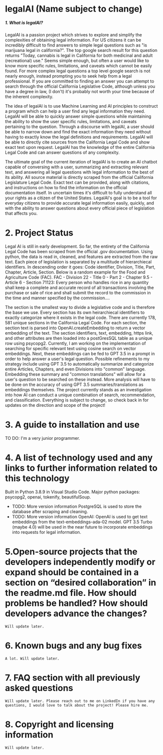 # legalAI (Name subject to change)

##### 1. What is legalAI?
LegalAI is a passion project which strives to explore and simplify the complexities of obtaining legal information. For US citizens it can be incredibly difficult to find answers to simple legal questions such as "is marijuana legal in california?". The top google search result for this question returns "Today, cannabis is legal in California for both medicinal and adult (recreational) use." Seems simple enough, but often a user would like to know more specific rules, limitations, and caveats which cannot be easily found. For more complex legal questions a top level google search is not nearly enough, instead prompting you to seek help from a legal professional. If you are committed to finding an answer you can attempt to search through the official California Legislative Code, although unless you have a degree in law, (I don't) it's probably not worth your time because of the inherent complexity.

The idea of legalAI is to use Machine Learning and AI principles to construct a program which can help a user find any legal information they need. LegalAI will be able to quickly answer simple questions while maintaining the ability to show the user specific rules, limitations, and caveats pertaining to the question. Through a discourse with legalAI, a user should be able to narrow down and find the exact information they need without having to exactly know the legal definitions and requirements. LegalAI will be able to directly cite sources from the California Legal Code and show exact text upon request. LegalAI has the knowledge of the entire California Legal Code and can answer questions of any complexity.

The ultimate goal of the current iteration of legalAI is to create an AI chatbot capable of conversing with a user, summarizing and extracting relevant text, and answering all legal questions with legal information to the best of its ability. All source material is directly scraped from the official California Legislature Legal Code. Exact text can be provided, along with citations, and instructions on how to find the information on the official documentation itself. In uncertain times it's difficult to fully understand all your rights as a citizen of the United States. LegalAI's goal is to be a tool for everyday citizens to provide accurate legal information easily, quickly, and with the ability to answer questions about every official piece of legislation that affects you.

# 2. Project Status
   Legal AI is still in early development. So far, the entirety of the California Legal Code has been scraped from the official .gov documentation. Using python, the data is read in, cleaned, and features are extracted from the raw text. Each piece of legislation is separated by a multitude of hierarchiecal identifiers. In descending order it goes: Code identifier, Division, Title, Part, Chapter, Article, Section. 
   Below is a random example for the Food and Agriculture Code (FAC).
   FAC - Division 22 - Title 0 - Part 2 - Chapter 9.5 - Article 6 - Section 71123: Every person who handles rice in any quantity shall keep a complete and accurate record of all transactions involving the purchase or sale of rice and shall submit the record to the commission in the time and manner specified by the commission....
   
The section is the smallest way to divide a legislative code and is therefore the base we use. Every section has its own heirarchiecal identifiers to exactly categorize where it exists in the legal code. There are currently 178, 581 unique sections in the California Legal Code. For each section, the section text is parsed into OpenAI.createEmbedding to return a vector embedding of the text. The section identifiers, text, embedding, https link, and other attributes are then loaded into a postGresSQL table as a unique row using psycopg2.
  Currently, I am working on the implementation of searching for specific relevant text using cosine search on vector embeddings. Next, these embeddings can be fed to GPT 3.5 in a prompt in order to help answer a user's legal question.
Possible refinements to my strategy include using GPT 3.5 to automatically summarize and categorize entire Articles, Chapters, and even Divisions into "common" language. Embedding these summary and "common translations" will allow for a user's question to be searched on these instead. More analysis will have to be done on the accuracy of using GPT 3.5 summaries/translations as embeddings themselves. The project currently stands as an investigation into how AI can conduct a unique combination of search, recommendation, and classification. Everything is subject to change, so check back in for updates on the direction and scope of the project!

# 3. A guide to installation and use
   TO DO: I'm a very junior programmer.
# 4. A list of technology used and any links to further information related to this technology
   Built in Python 3.8.9 in Visual Studio Code. Major python packages: psycopg2, openai, tokenify, beautifulSoup.
   - TODO: More version information
   PostgreSQL is used to store the database after scraping and cleaning.
   - TODO: More version information
   OpenAI: OpenAI is used to get text embeddings from the text-embeddings-ada-02 model. GPT 3.5 Turbo (maybe 4.0) will be used in the near future to incorporate embeddings into requests for legal information.

# 5.Open-source projects that the developers independently modify or expand should be contained in a section on “desired collaboration” in the readme.md file. How should problems be handled? How should developers advance the changes?
    Will update later.
# 6. Known bugs and any bug fixes
    A lot. Will update later.
# 7. FAQ section with all previously asked questions
    Will update later. Please reach out to me on LinkedIn if you have any questions, I would love to talk about the project! Please hire me.
# 8. Copyright and licensing information
    Will update later.
